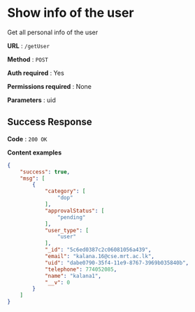 # Show info of the user 

Get all personal info of the user

**URL** : `/getUser`

**Method** : `POST`

**Auth required** : Yes

**Permissions required** : None

**Parameters** : uid

## Success Response

**Code** : `200 OK`

**Content examples**


```json
{
    "success": true,
    "msg": [
        {
            "category": [
                "dop"
            ],
            "approvalStatus": [
                "pending"
            ],
            "user_type": [
                "user"
            ],
            "_id": "5c6ed0387c2c06081056a439",
            "email": "kalana.16@cse.mrt.ac.lk",
            "uid": "dabe0790-35f4-11e9-8767-3969b035840b",
            "telephone": 774052085,
            "name": "kalana1",
            "__v": 0
        }
    ]
}
```
